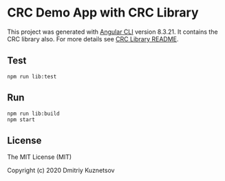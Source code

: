 # CRC Demo App with CRC Library

This project was generated with [Angular CLI](https://github.com/angular/angular-cli) version 8.3.21. It contains the CRC library also. For more details see [CRC Library README](/projects/crc/README.md).

## Test

```
npm run lib:test
```

## Run

```
npm run lib:build
npm start
```

## License

The MIT License (MIT)

Copyright (c) 2020 Dmitriy Kuznetsov
